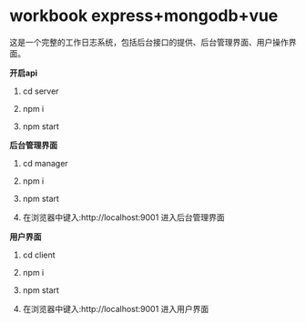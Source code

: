 # workbook express+mongodb+vue

这是一个完整的工作日志系统，包括后台接口的提供、后台管理界面、用户操作界面。

**开启api**

1. cd server

2. npm i

3. npm start

**后台管理界面**

1. cd manager

2. npm i

3. npm start

4. 在浏览器中键入:http://localhost:9001 进入后台管理界面

**用户界面**

1. cd client

2. npm i

3. npm start

4. 在浏览器中键入:http://localhost:9001 进入用户界面

